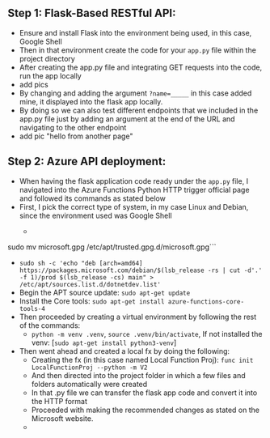 ## Step 1: Flask-Based RESTful API:
- Ensure and install Flask into the environment being used, in this case, Google Shell
- Then in that environment create the code for your ```app.py``` file within the project directory
- After creating the app.py file and integrating GET requests into the code, run the app locally
-   add pics
-   By changing and adding the argument ```?name=_____``` in this case added mine, it displayed into the flask app locally.
-   By doing so we can also test different endpoints that we included in the app.py file just by adding an argument at the end of the URL and navigating to the other endpoint
-   add pic "hello from another page"

## Step 2: Azure API deployment:
- When having the flask application code ready under the ```app.py``` file, I navigated into the Azure Functions Python HTTP trigger official page and followed its commands as stated below
- First, I pick the correct type of system, in my case Linux and Debian, since the environment used was Google Shell
  -  ```curl https://packages.microsoft.com/keys/microsoft.asc | gpg --dearmor > microsoft.gpg
sudo mv microsoft.gpg /etc/apt/trusted.gpg.d/microsoft.gpg```
  - ```sudo sh -c 'echo "deb [arch=amd64] https://packages.microsoft.com/debian/$(lsb_release -rs | cut -d'.' -f 1)/prod $(lsb_release -cs) main" > /etc/apt/sources.list.d/dotnetdev.list'```
  - Begin the APT source update: ```sudo apt-get update```
  - Install the Core tools: ```sudo apt-get install azure-functions-core-tools-4```
- Then proceeded by creating a virtual environment by following the rest of the commands:
  - ```python -m venv .venv```, ```source .venv/bin/activate```, If not installed the venv: [```sudo apt-get install python3-venv```]
- Then went ahead and created a local fx by doing the following:
  - Creating the fx (in this case named Local Function Proj): ```func init LocalFunctionProj --python -m V2```
  - And then directed into the project folder in which a few files and folders automatically were created
  - In that .py file we can transfer the flask app code and convert it into the HTTP format
  - Proceeded with making the recommended changes as stated on the Microsoft website.
  - 
